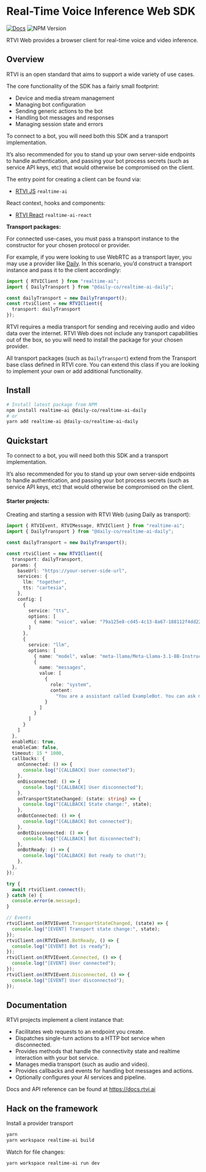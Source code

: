 # Real-Time Voice Inference Web SDK

[![Docs](https://img.shields.io/badge/documentation-blue)](https://docs.rtvi.ai)
![NPM Version](https://img.shields.io/npm/v/realtime-ai)

RTVI Web provides a browser client for real-time voice and video inference.

## Overview 
RTVI is an open standard that aims to support a wide variety of use cases.

The core functionality of the SDK has a fairly small footprint:

- Device and media stream management
- Managing bot configuration
- Sending generic actions to the bot
- Handling bot messages and responses
- Managing session state and errors

To connect to a bot, you will need both this SDK and a transport implementation.

It’s also recommended for you to stand up your own server-side endpoints to handle authentication, and passing your bot process secrets (such as service API keys, etc) that would otherwise be compromised on the client.

The entry point for creating a client can be found via:

- [RTVI JS](/rtvi-client-js/) `realtime-ai`

React context, hooks and components:

- [RTVI React](/rtvi-client-react/) `realtime-ai-react`

**Transport packages:**

For connected use-cases, you must pass a transport instance to the constructor for your chosen protocol or provider.

For example, if you were looking to use WebRTC as a transport layer, you may use a provider like [Daily](https://daily.co). In this scenario, you’d construct a transport instance and pass it to the client accordingly:

```ts
import { RTVIClient } from "realtime-ai";
import { DailyTransport } from "@daily-co/realtime-ai-daily";

const dailyTransport = new DailyTransport();
const rtviClient = new RTVIClient({
  transport: dailyTransport
});

```

RTVI requires a media transport for sending and receiving audio and video data over the internet. RTVI Web does not include any transport capabilities out of the box, so you will need to install the package for your chosen provider.

All transport packages (such as `DailyTransport`) extend from the Transport base class defined in RTVI core. You can extend this class if you are looking to implement your own or add additional functionality.


## Install

```bash
# Install latest package from NPM
npm install realtime-ai @daily-co/realtime-ai-daily
# or 
yarn add realtime-ai @daily-co/realtime-ai-daily
```

## Quickstart

To connect to a bot, you will need both this SDK and a transport implementation.

It’s also recommended for you to stand up your own server-side endpoints to handle authentication, and passing your bot process secrets (such as service API keys, etc) that would otherwise be compromised on the client.

#### Starter projects:

Creating and starting a session with RTVI Web (using Daily as transport):

```typescript
import { RTVIEvent, RTVIMessage, RTVIClient } from "realtime-ai";
import { DailyTransport } from "@daily-co/realtime-ai-daily";

const dailyTransport = new DailyTransport();

const rtviClient = new RTVIClient({
  transport: dailyTransport,
  params: {
    baseUrl: "https://your-server-side-url",
    services: {
      llm: "together",
      tts: "cartesia",
    },
    config: [
      {
        service: "tts",
        options: [
          { name: "voice", value: "79a125e8-cd45-4c13-8a67-188112f4dd22" }
        ]
      },
      {
        service: "llm",
        options: [
          { name: "model", value: "meta-llama/Meta-Llama-3.1-8B-Instruct-Turbo" },
          {
            name: "messages",
            value: [
              {
                role: "system",
                content:
                  "You are a assistant called ExampleBot. You can ask me anything. Keep responses brief and legible. Your responses will be converted to audio, so please avoid using any special characters except '!' or '?'.",
              }
            ]
          }
        ]
      }
    ]
  },
  enableMic: true,
  enableCam: false,
  timeout: 15 * 1000,
  callbacks: {
    onConnected: () => {
      console.log("[CALLBACK] User connected");
    },
    onDisconnected: () => {
      console.log("[CALLBACK] User disconnected");
    },
    onTransportStateChanged: (state: string) => {
      console.log("[CALLBACK] State change:", state);
    },
    onBotConnected: () => {
      console.log("[CALLBACK] Bot connected");
    },
    onBotDisconnected: () => {
      console.log("[CALLBACK] Bot disconnected");
    },
    onBotReady: () => {
      console.log("[CALLBACK] Bot ready to chat!");
    },
  },
});

try {
  await rtviClient.connect();
} catch (e) {
  console.error(e.message);
}

// Events
rtviClient.on(RTVIEvent.TransportStateChanged, (state) => {
  console.log("[EVENT] Transport state change:", state);
});
rtviClient.on(RTVIEvent.BotReady, () => {
  console.log("[EVENT] Bot is ready");
});
rtviClient.on(RTVIEvent.Connected, () => {
  console.log("[EVENT] User connected");
});
rtviClient.on(RTVIEvent.Disconnected, () => {
  console.log("[EVENT] User disconnected");
});
```

## Documentation

RTVI projects implement a client instance that:

- Facilitates web requests to an endpoint you create.
- Dispatches single-turn actions to a HTTP bot service when disconnected.
- Provides methods that handle the connectivity state and realtime interaction with your bot service.
- Manages media transport (such as audio and video).
- Provides callbacks and events for handling bot messages and actions.
- Optionally configures your AI services and pipeline.

Docs and API reference can be found at https://docs.rtvi.ai

## Hack on the framework

Install a provider transport

```bash
yarn
yarn workspace realtime-ai build
```

Watch for file changes:

```bash
yarn workspace realtime-ai run dev
```